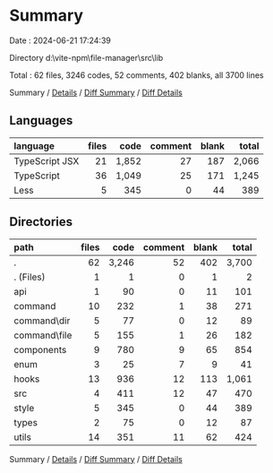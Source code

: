 # Summary

Date : 2024-06-21 17:24:39

Directory d:\\vite-npm\\file-manager\\src\\lib

Total : 62 files,  3246 codes, 52 comments, 402 blanks, all 3700 lines

Summary / [Details](details.md) / [Diff Summary](diff.md) / [Diff Details](diff-details.md)

## Languages
| language | files | code | comment | blank | total |
| :--- | ---: | ---: | ---: | ---: | ---: |
| TypeScript JSX | 21 | 1,852 | 27 | 187 | 2,066 |
| TypeScript | 36 | 1,049 | 25 | 171 | 1,245 |
| Less | 5 | 345 | 0 | 44 | 389 |

## Directories
| path | files | code | comment | blank | total |
| :--- | ---: | ---: | ---: | ---: | ---: |
| . | 62 | 3,246 | 52 | 402 | 3,700 |
| . (Files) | 1 | 1 | 0 | 1 | 2 |
| api | 1 | 90 | 0 | 11 | 101 |
| command | 10 | 232 | 1 | 38 | 271 |
| command\\dir | 5 | 77 | 0 | 12 | 89 |
| command\\file | 5 | 155 | 1 | 26 | 182 |
| components | 9 | 780 | 9 | 65 | 854 |
| enum | 3 | 25 | 7 | 9 | 41 |
| hooks | 13 | 936 | 12 | 113 | 1,061 |
| src | 4 | 411 | 12 | 47 | 470 |
| style | 5 | 345 | 0 | 44 | 389 |
| types | 2 | 75 | 0 | 12 | 87 |
| utils | 14 | 351 | 11 | 62 | 424 |

Summary / [Details](details.md) / [Diff Summary](diff.md) / [Diff Details](diff-details.md)